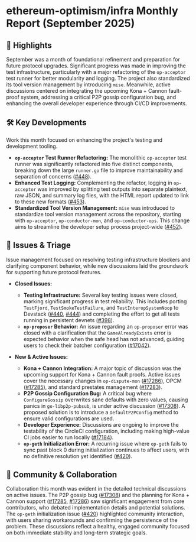 # ethereum-optimism/infra Monthly Report (September 2025)

## 🚀 Highlights
September was a month of foundational refinement and preparation for future protocol upgrades. Significant progress was made in improving the test infrastructure, particularly with a major refactoring of the `op-acceptor` test runner for better modularity and logging. The project also standardized its tool version management by introducing `mise`. Meanwhile, active discussions centered on integrating the upcoming Kona + Cannon fault-proof system, addressing a critical P2P gossip configuration bug, and enhancing the overall developer experience through CI/CD improvements.

## 🛠️ Key Developments
Work this month focused on enhancing the project's testing and development tooling.

-   **`op-acceptor` Test Runner Refactoring:** The monolithic `op-acceptor` test runner was significantly refactored into five distinct components, breaking down the large `runner.go` file to improve maintainability and separation of concerns ([#448](https://github.com/ethereum-optimism/infra/pull/448)).
-   **Enhanced Test Logging:** Complementing the refactor, logging in `op-acceptor` was improved by splitting test outputs into separate plaintext, raw JSON, and summary log files, with the HTML report updated to link to these new formats ([#453](https://github.com/ethereum-optimism/infra/pull/453)).
-   **Standardized Tool Version Management:** `mise` was introduced to standardize tool version management across the repository, starting with `op-acceptor`, `op-conductor-mon`, and `op-conductor-ops`. This change aims to streamline the developer setup process project-wide ([#452](https://github.com/ethereum-optimism/infra/pull/452)).

## 🐛 Issues & Triage
Issue management focused on resolving testing infrastructure blockers and clarifying component behavior, while new discussions laid the groundwork for supporting future protocol features.

-   **Closed Issues:**
    -   **Testing Infrastructure:** Several key testing issues were closed, marking significant progress in test reliability. This includes porting `TestFjord`, `TestSmokeTestFailure`, and `TestInteropSystemNoop` to Devstack ([#440](https://github.com/ethereum-optimism/infra/issues/440), [#444](https://github.com/ethereum-optimism/infra/issues/444)) and completing the effort to get all tests running in persistent devnets ([#398](https://github.com/ethereum-optimism/infra/issues/398)).
    -   **`op-proposer` Behavior:** An issue regarding an `op-proposer` error was closed with a clarification that the `GameAlreadyExists` error is expected behavior when the safe head has not advanced, guiding users to check their batcher configuration ([#17042](https://github.com/ethereum-optimism/infra/issues/17042)).

-   **New & Active Issues:**
    -   **Kona + Cannon Integration:** A major topic of discussion was the upcoming support for Kona + Cannon fault proofs. Active issues cover the necessary changes in `op-dispute-mon` ([#17286](https://github.com/ethereum-optimism/infra/issues/17286)), OPCM ([#17285](https://github.com/ethereum-optimism/infra/issues/17285)), and standard prestates management ([#17283](https://github.com/ethereum-optimism/infra/issues/17283)).
    -   **P2P Gossip Configuration Bug:** A critical bug where `ConfigureGossip` overwrites sane defaults with zero values, causing panics in `go-libp2p-pubsub`, is under active discussion ([#17308](https://github.com/ethereum-optimism/infra/issues/17308)). A proposed solution is to introduce a `DefaultP2PConfig` method to ensure valid configurations are used.
    -   **Developer Experience:** Discussions are ongoing to improve the testability of the CircleCI configuration, including making high-value CI jobs easier to run locally ([#17184](https://github.com/ethereum-optimism/infra/issues/17184)).
    -   **`op-geth` Initialization Error:** A recurring issue where `op-geth` fails to sync past block 0 during initialization continues to affect users, with no definitive resolution yet identified ([#420](https://github.com/ethereum-optimism/infra/issues/420)).

## 💬 Community & Collaboration
Collaboration this month was evident in the detailed technical discussions on active issues. The P2P gossip bug ([#17308](https://github.com/ethereum-optimism/infra/issues/17308)) and the planning for Kona + Cannon support ([#17285](https://github.com/ethereum-optimism/infra/issues/17285), [#17286](https://github.com/ethereum-optimism/infra/issues/17286)) saw significant engagement from core contributors, who debated implementation details and potential solutions. The `op-geth` initialization issue ([#420](https://github.com/ethereum-optimism/infra/issues/420)) highlighted community interaction, with users sharing workarounds and confirming the persistence of the problem. These discussions reflect a healthy, engaged community focused on both immediate stability and long-term strategic goals.